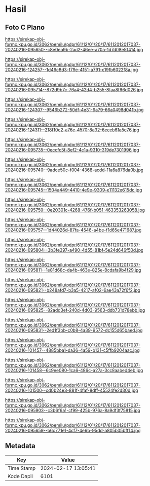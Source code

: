# Hasil

## Foto C Plano

https://sirekap-obj-formc.kpu.go.id/3062/pemilu/pdpr/61/12/01/20/17/6112012017037-20240216-095650--c8e0ea9b-2ad2-46ee-a70a-1d7d08e51414.jpg

https://sirekap-obj-formc.kpu.go.id/3062/pemilu/pdpr/61/12/01/20/17/6112012017037-20240216-124257--1d46c8d3-f79e-4151-a791-c19fb6022f8a.jpg

https://sirekap-obj-formc.kpu.go.id/3062/pemilu/pdpr/61/12/01/20/17/6112012017037-20240216-095714--872d9b7c-76a4-42d4-b255-8faa8f66d026.jpg

https://sirekap-obj-formc.kpu.go.id/3062/pemilu/pdpr/61/12/01/20/17/6112012017037-20240216-124307--9546b272-50df-4e31-9a79-66a0498d041b.jpg

https://sirekap-obj-formc.kpu.go.id/3062/pemilu/pdpr/61/12/01/20/17/6112012017037-20240216-124311--218f10e2-a76e-4570-8a32-6eeeb61a5c76.jpg

https://sirekap-obj-formc.kpu.go.id/3062/pemilu/pdpr/61/12/01/20/17/6112012017037-20240216-095735--0eccfc5f-8ef2-4c1a-9310-319de7301996.jpg

https://sirekap-obj-formc.kpu.go.id/3062/pemilu/pdpr/61/12/01/20/17/6112012017037-20240216-095740--9adce50c-f004-4368-acdd-11a6a876da0b.jpg

https://sirekap-obj-formc.kpu.go.id/3062/pemilu/pdpr/61/12/01/20/17/6112012017037-20240216-095745--1504a449-4410-4e9e-9309-e11132e615dc.jpg

https://sirekap-obj-formc.kpu.go.id/3062/pemilu/pdpr/61/12/01/20/17/6112012017037-20240216-095750--0e20301c-4268-476f-b051-463353263058.jpg

https://sirekap-obj-formc.kpu.go.id/3062/pemilu/pdpr/61/12/01/20/17/6112012017037-20240216-095757--1d44026d-87fa-4546-a4be-f1d65e471687.jpg

https://sirekap-obj-formc.kpu.go.id/3062/pemilu/pdpr/61/12/01/20/17/6112012017037-20240216-095804--3b3fe397-a490-4d55-81bf-5e24d646f50d.jpg

https://sirekap-obj-formc.kpu.go.id/3062/pemilu/pdpr/61/12/01/20/17/6112012017037-20240216-095811--1e81d68c-da4b-463e-825e-8cdafa9b4f29.jpg

https://sirekap-obj-formc.kpu.go.id/3062/pemilu/pdpr/61/12/01/20/17/6112012017037-20240216-095821--b248afd7-b3a5-4217-af02-6ae43a72f6f2.jpg

https://sirekap-obj-formc.kpu.go.id/3062/pemilu/pdpr/61/12/01/20/17/6112012017037-20240216-095825--82add3ef-240d-4d03-9563-ddb731d78ebb.jpg

https://sirekap-obj-formc.kpu.go.id/3062/pemilu/pdpr/61/12/01/20/17/6112012017037-20240216-095831--2ed1f3bb-c0b8-4a39-9572-dc155d65baed.jpg

https://sirekap-obj-formc.kpu.go.id/3062/pemilu/pdpr/61/12/01/20/17/6112012017037-20240216-101457--4885bba1-da36-4a59-b131-c5ffb9204aac.jpg

https://sirekap-obj-formc.kpu.go.id/3062/pemilu/pdpr/61/12/01/20/17/6112012017037-20240216-101458--6c9ee080-1ca6-486c-a27a-3cc8aabed4eb.jpg

https://sirekap-obj-formc.kpu.go.id/3062/pemilu/pdpr/61/12/01/20/17/6112012017037-20240216-101500--cd0b24e3-881f-4faf-8dff-45524fe2d30d.jpg

https://sirekap-obj-formc.kpu.go.id/3062/pemilu/pdpr/61/12/01/20/17/6112012017037-20240216-095903--c3b6f6a1-cf99-425b-976a-8a9df3f75815.jpg

https://sirekap-obj-formc.kpu.go.id/3062/pemilu/pdpr/61/12/01/20/17/6112012017037-20240216-095659--b6c771e1-4cf7-4e6b-95dd-a805b05bff14.jpg


## Metadata

| Key        | Value               |
| ---------- | ------------------- |
| Time Stamp | 2024-02-17 13:05:41 |
| Kode Dapil | 6101                |



